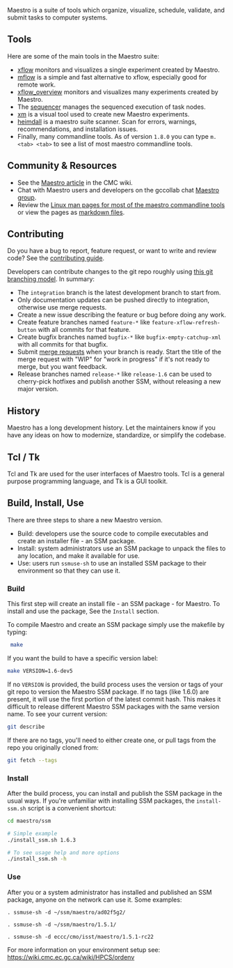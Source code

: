 Maestro is a suite of tools which organize, visualize, schedule, validate, and submit tasks to computer systems. 

## Tools

Here are some of the main tools in the Maestro suite:

* [xflow](https://wiki.cmc.ec.gc.ca/wiki/Maestro/xflow) monitors and visualizes a single experiment created by Maestro.
* [mflow](https://wiki.cmc.ec.gc.ca/wiki/Maestro/mflow) is a simple and fast alternative to xflow, especially good for remote work.
* [xflow_overview](https://wiki.cmc.ec.gc.ca/wiki/Maestro/xflow_overview) monitors and visualizes many experiments created by Maestro.
* The [sequencer](https://wiki.cmc.ec.gc.ca/wiki/Maestro/sequencer) manages the sequenced execution of task nodes.
* [xm](https://wiki.cmc.ec.gc.ca/wiki/Maestro/xm) is a visual tool used to create new Maestro experiments.
* [heimdall](/HEIMDALL.md) is a maestro suite scanner. Scan for errors, warnings, recommendations, and installation issues.
* Finally, many commandline tools. As of version `1.8.0` you can type `m. <tab> <tab>` to see a list of most maestro commandline tools.

## Community & Resources

* See the [Maestro article](https://wiki.cmc.ec.gc.ca/wiki/Maestro) in the CMC wiki.
* Chat with Maestro users and developers on the gccollab chat [Maestro group](https://message.gccollab.ca/channel/maestro).
* Review the [Linux man pages for most of the maestro commandline tools](https://wiki.cmc.ec.gc.ca/wiki/Maestro/man_pages) or view the pages as [markdown files](https://gitlab.science.gc.ca/CMOI/maestro/tree/master/man/markdown).

## Contributing

Do you have a bug to report, feature request, or want to write and review code? See the [contributing guide](CONTRIBUTING.md).

Developers can contribute changes to the git repo roughly using [this git branching model](https://nvie.com/posts/a-successful-git-branching-model/). In summary:

* The `integration` branch is the latest development branch to start from.
* Only documentation updates can be pushed directly to integration, otherwise use merge requests.
* Create a new issue describing the feature or bug before doing any work.
* Create feature branches named `feature-*` like `feature-xflow-refresh-button` with all commits for that feature.
* Create bugfix branches named `bugfix-*` like `bugfix-empty-catchup-xml` with all commits for that bugfix.
* Submit [merge requests](https://www.youtube.com/watch?v=0AT7JxqoIps&list=PLRf-PfhVvwFA7tGxwEgxgnJIY7aVevqqo&index=5) when your branch is ready. Start the title of the merge request with "WIP" for "work in progress" if it's not ready to merge, but you want feedback.
* Release branches named `release-*` like `release-1.6` can be used to cherry-pick hotfixes and publish another SSM, without releasing a new major version.

## History

Maestro has a long development history. Let the maintainers know if you have any ideas on how to modernize, standardize, or simplify the codebase.

## Tcl / Tk

Tcl and Tk are used for the user interfaces of Maestro tools. Tcl is a general purpose programming language, and Tk is a GUI toolkit.

## Build, Install, Use

There are three steps to share a new Maestro version.

* Build: developers use the source code to compile executables and create an installer file - an SSM package.
* Install: system administrators use an SSM package to unpack the files to any location, and make it available for use.
* Use: users run `ssmuse-sh` to use an installed SSM package to their environment so that they can use it.

### Build

This first step will create an install file - an SSM package - for Maestro. To install and use the package, See the `Install` section.

To compile Maestro and create an SSM package simply use the makefile by typing:

```bash
 make
```

If you want the build to have a specific version label:

```bash
make VERSION=1.6-dev5
```

If no `VERSION` is provided, the build process uses the version or tags of your git repo to version the Maestro SSM package. If no tags (like 1.6.0) are present, it will use the first portion of the latest commit hash. This makes it difficult to release different Maestro SSM packages with the same version name. To see your current version:

```bash
git describe
```

If there are no tags, you'll need to either create one, or pull tags from the repo you originally cloned from:

```bash
git fetch --tags
```

### Install

After the build process, you can install and publish the SSM package in the usual ways. If you're unfamiliar with installing SSM packages, the `install-ssm.sh` script is a convenient shortcut:

```bash
cd maestro/ssm

# Simple example
./install_ssm.sh 1.6.3

# To see usage help and more options
./install_ssm.sh -h
```

### Use

After you or a system administrator has installed and published an SSM package, anyone on the network can use it. Some examples:

```
. ssmuse-sh -d ~/ssm/maestro/ad02f5g2/

. ssmuse-sh -d ~/ssm/maestro/1.5.1/

. ssmuse-sh -d eccc/cmo/isst/maestro/1.5.1-rc22
```

For more information on your environment setup see: https://wiki.cmc.ec.gc.ca/wiki/HPCS/ordenv

